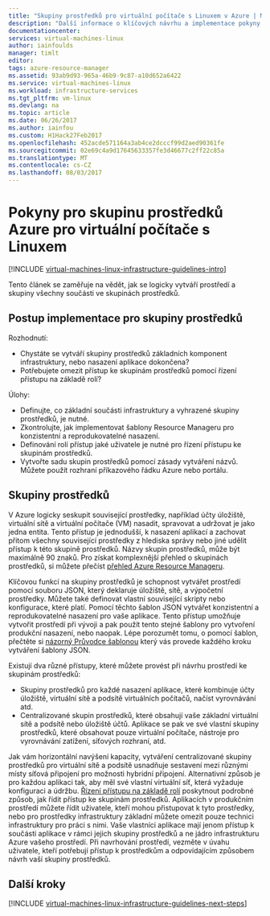```yaml
---
title: "Skupiny prostředků pro virtuální počítače s Linuxem v Azure | Microsoft Docs"
description: "Další informace o klíčových návrhu a implementace pokyny pro nasazení skupin prostředků v služby infrastruktury Azure."
documentationcenter: 
services: virtual-machines-linux
author: iainfoulds
manager: timlt
editor: 
tags: azure-resource-manager
ms.assetid: 93ab9d93-965a-46b9-9c87-a10d652a6422
ms.service: virtual-machines-linux
ms.workload: infrastructure-services
ms.tgt_pltfrm: vm-linux
ms.devlang: na
ms.topic: article
ms.date: 06/26/2017
ms.author: iainfou
ms.custom: H1Hack27Feb2017
ms.openlocfilehash: 452acde571164a3ab4ce2dcccf99d2aed90361fe
ms.sourcegitcommit: 02e69c4a9d17645633357fe3d46677c2ff22c85a
ms.translationtype: MT
ms.contentlocale: cs-CZ
ms.lasthandoff: 08/03/2017
---
```

# <a name="azure-resource-group-guidelines-for-linux-vms"></a>Pokyny pro skupinu prostředků Azure pro virtuální počítače s Linuxem 

[!INCLUDE [virtual-machines-linux-infrastructure-guidelines-intro](../../../includes/virtual-machines-linux-infrastructure-guidelines-intro.md)]

Tento článek se zaměřuje na vědět, jak se logicky vytváří prostředí a skupiny všechny součásti ve skupinách prostředků.

## <a name="implementation-guidelines-for-resource-groups"></a>Postup implementace pro skupiny prostředků
Rozhodnutí:

* Chystáte se vytváří skupiny prostředků základních komponent infrastruktury, nebo nasazení aplikace dokončena?
* Potřebujete omezit přístup ke skupinám prostředků pomocí řízení přístupu na základě rolí?

Úlohy:

* Definujte, co základní součásti infrastruktury a vyhrazené skupiny prostředků, je nutné.
* Zkontrolujte, jak implementovat šablony Resource Manageru pro konzistentní a reprodukovatelné nasazení.
* Definování rolí přístup jaké uživatele je nutné pro řízení přístupu ke skupinám prostředků.
* Vytvořte sadu skupin prostředků pomocí zásady vytváření názvů. Můžete použít rozhraní příkazového řádku Azure nebo portálu.

## <a name="resource-groups"></a>Skupiny prostředků
V Azure logicky seskupit související prostředky, například účty úložiště, virtuální sítě a virtuální počítače (VM) nasadit, spravovat a udržovat je jako jedna entita. Tento přístup je jednodušší, k nasazení aplikací a zachovat přitom všechny související prostředky z hlediska správy nebo jiné udělit přístup k této skupině prostředků. Názvy skupin prostředků, může být maximálně 90 znaků. Pro získat komplexnější přehled o skupinách prostředků, si můžete přečíst [přehled Azure Resource Manageru](../../azure-resource-manager/resource-group-overview.md).

Klíčovou funkcí na skupiny prostředků je schopnost vytvářet prostředí pomocí souboru JSON, který deklaruje úložiště, sítě, a výpočetní prostředky. Můžete také definovat vlastní související skripty nebo konfigurace, které platí. Pomocí těchto šablon JSON vytvářet konzistentní a reprodukovatelné nasazení pro vaše aplikace. Tento přístup umožňuje vytvořit prostředí při vývoji a pak použít tento stejné šablony pro vytvoření produkční nasazení, nebo naopak. Lépe porozumět tomu, o pomocí šablon, přečtěte si [názorný Průvodce šablonou](../../azure-resource-manager/resource-manager-template-walkthrough.md) který vás provede každého kroku vytváření šablony JSON.

Existují dva různé přístupy, které můžete provést při návrhu prostředí ke skupinám prostředků:

* Skupiny prostředků pro každé nasazení aplikace, které kombinuje účty úložiště, virtuální sítě a podsítě virtuálních počítačů, načíst vyrovnávání atd.
* Centralizované skupin prostředků, které obsahují vaše základní virtuální sítě a podsítě nebo úložiště účtů. Aplikace se pak ve své vlastní skupiny prostředků, které obsahovat pouze virtuální počítače, nástroje pro vyrovnávání zatížení, síťových rozhraní, atd.

Jak vám horizontální navýšení kapacity, vytváření centralizované skupiny prostředků pro virtuální sítě a podsítě usnadňuje sestavení mezi různými místy síťová připojení pro možnosti hybridní připojení. Alternativní způsob je pro každou aplikaci tak, aby měl své vlastní virtuální síť, která vyžaduje konfiguraci a údržbu. [Řízení přístupu na základě rolí](../../active-directory/role-based-access-control-what-is.md) poskytnout podrobné způsob, jak řídit přístup ke skupinám prostředků. Aplikacích v produkčním prostředí můžete řídit uživatele, kteří mohou přistupovat k tyto prostředky, nebo pro prostředky infrastruktury základní můžete omezit pouze technici infrastruktury pro práci s nimi. Vaše vlastníci aplikace mají jenom přístup k součásti aplikace v rámci jejich skupiny prostředků a ne jádro infrastrukturu Azure vašeho prostředí. Při navrhování prostředí, vezměte v úvahu uživatele, kteří potřebují přístup k prostředkům a odpovídajícím způsobem návrh vaší skupiny prostředků. 

## <a name="next-steps"></a>Další kroky
[!INCLUDE [virtual-machines-linux-infrastructure-guidelines-next-steps](../../../includes/virtual-machines-linux-infrastructure-guidelines-next-steps.md)]

